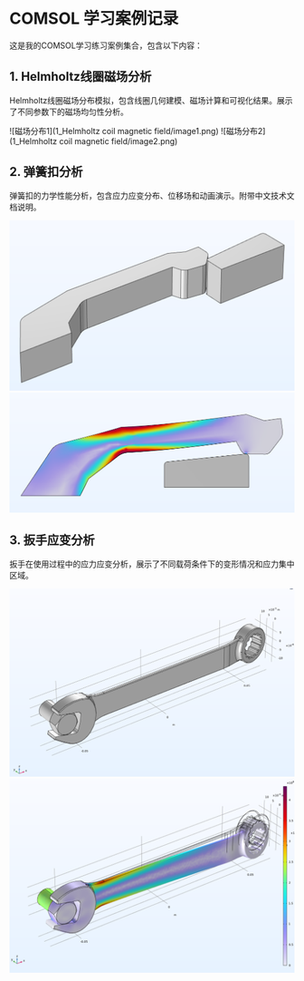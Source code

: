 # COMSOL 学习案例记录

这是我的COMSOL学习练习案例集合，包含以下内容：

## 1. Helmholtz线圈磁场分析

Helmholtz线圈磁场分布模拟，包含线圈几何建模、磁场计算和可视化结果。展示了不同参数下的磁场均匀性分析。

![磁场分布1](1_Helmholtz coil magnetic field/image1.png)
![磁场分布2](1_Helmholtz coil magnetic field/image2.png)

## 2. 弹簧扣分析

弹簧扣的力学性能分析，包含应力应变分布、位移场和动画演示。附带中文技术文档说明。

![弹簧扣结构1](2_snap_hook彈簧扣/snap_hook_1.png)
![弹簧扣应力分布](2_snap_hook彈簧扣/snap_hook_2.png)

## 3. 扳手应变分析

扳手在使用过程中的应力应变分析，展示了不同载荷条件下的变形情况和应力集中区域。

![扳手模型](3_wrench板手應變/wrench1.png)
![应力分布](3_wrench板手應變/wrench2.png)

